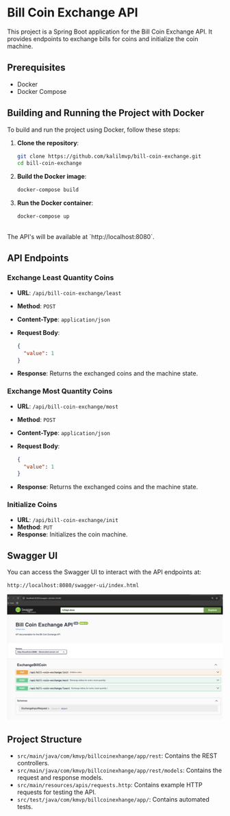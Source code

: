 # Bill Coin Exchange API
This project is a Spring Boot application for the Bill Coin Exchange API. It provides endpoints to exchange bills for coins and initialize the coin machine.

## Prerequisites

- Docker
- Docker Compose

## Building and Running the Project with Docker

To build and run the project using Docker, follow these steps:

1. **Clone the repository**:

    ```sh
    git clone https://github.com/kalilmvp/bill-coin-exchange.git
    cd bill-coin-exchange
    ```

2. **Build the Docker image**:

    ```sh
    docker-compose build
    ```

3. **Run the Docker container**:

    ```sh
    docker-compose up
    ```
<br/>
The API's will be available at `http://localhost:8080`.

## API Endpoints

### Exchange Least Quantity Coins

- **URL**: `/api/bill-coin-exchange/least`
- **Method**: `POST`
- **Content-Type**: `application/json`
- **Request Body**:

    ```json
    {
      "value": 1
    }
    ```

- **Response**: Returns the exchanged coins and the machine state.

### Exchange Most Quantity Coins

- **URL**: `/api/bill-coin-exchange/most`
- **Method**: `POST`
- **Content-Type**: `application/json`
- **Request Body**:

    ```json
    {
      "value": 1
    }
    ```

- **Response**: Returns the exchanged coins and the machine state.

### Initialize Coins

- **URL**: `/api/bill-coin-exchange/init`
- **Method**: `PUT`
- **Response**: Initializes the coin machine.

## Swagger UI

You can access the Swagger UI to interact with the API endpoints at:

```
http://localhost:8080/swagger-ui/index.html
```

![SwaggerUI](documentation/swagger-bill-coin.png)

## Project Structure

- `src/main/java/com/kmvp/billcoinexhange/app/rest`: Contains the REST controllers.
- `src/main/java/com/kmvp/billcoinexhange/app/rest/models`: Contains the request and response models.
- `src/main/resources/apis/requests.http`: Contains example HTTP requests for testing the API.
- `src/test/java/com/kmvp/billcoinexhange/app/`: Contains automated tests.
